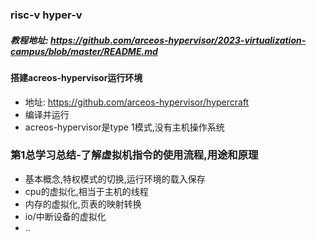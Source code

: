 ### risc-v hyper-v
##### 教程地址: https://github.com/arceos-hypervisor/2023-virtualization-campus/blob/master/README.md

#### 搭建acreos-hypervisor运行环境
- 地址: https://github.com/arceos-hypervisor/hypercraft
- 编译并运行
- acreos-hypervisor是type 1模式,没有主机操作系统
  
### 第1总学习总结-了解虚拟机指令的使用流程,用途和原理
- 基本概念,特权模式的切换,运行环境的载入保存
- cpu的虚拟化,相当于主机的线程
- 内存的虚拟化,页表的映射转换
- io/中断设备的虚拟化
- ..

